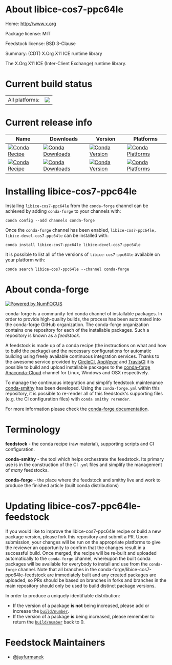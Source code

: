 About libice-cos7-ppc64le
=========================

Home: http://www.x.org

Package license: MIT

Feedstock license: BSD 3-Clause

Summary: (CDT) X.Org X11 ICE runtime library

The X.Org X11 ICE (Inter-Client Exchange) runtime library.

Current build status
====================


<table><tr><td>All platforms:</td>
    <td>
      <a href="https://dev.azure.com/conda-forge/feedstock-builds/_build/latest?definitionId=7805&branchName=master">
        <img src="https://dev.azure.com/conda-forge/feedstock-builds/_apis/build/status/libice-cos7-ppc64le-feedstock?branchName=master">
      </a>
    </td>
  </tr>
</table>

Current release info
====================

| Name | Downloads | Version | Platforms |
| --- | --- | --- | --- |
| [![Conda Recipe](https://img.shields.io/badge/recipe-libice--cos7--ppc64le-green.svg)](https://anaconda.org/conda-forge/libice-cos7-ppc64le) | [![Conda Downloads](https://img.shields.io/conda/dn/conda-forge/libice-cos7-ppc64le.svg)](https://anaconda.org/conda-forge/libice-cos7-ppc64le) | [![Conda Version](https://img.shields.io/conda/vn/conda-forge/libice-cos7-ppc64le.svg)](https://anaconda.org/conda-forge/libice-cos7-ppc64le) | [![Conda Platforms](https://img.shields.io/conda/pn/conda-forge/libice-cos7-ppc64le.svg)](https://anaconda.org/conda-forge/libice-cos7-ppc64le) |
| [![Conda Recipe](https://img.shields.io/badge/recipe-libice--devel--cos7--ppc64le-green.svg)](https://anaconda.org/conda-forge/libice-devel-cos7-ppc64le) | [![Conda Downloads](https://img.shields.io/conda/dn/conda-forge/libice-devel-cos7-ppc64le.svg)](https://anaconda.org/conda-forge/libice-devel-cos7-ppc64le) | [![Conda Version](https://img.shields.io/conda/vn/conda-forge/libice-devel-cos7-ppc64le.svg)](https://anaconda.org/conda-forge/libice-devel-cos7-ppc64le) | [![Conda Platforms](https://img.shields.io/conda/pn/conda-forge/libice-devel-cos7-ppc64le.svg)](https://anaconda.org/conda-forge/libice-devel-cos7-ppc64le) |

Installing libice-cos7-ppc64le
==============================

Installing `libice-cos7-ppc64le` from the `conda-forge` channel can be achieved by adding `conda-forge` to your channels with:

```
conda config --add channels conda-forge
```

Once the `conda-forge` channel has been enabled, `libice-cos7-ppc64le, libice-devel-cos7-ppc64le` can be installed with:

```
conda install libice-cos7-ppc64le libice-devel-cos7-ppc64le
```

It is possible to list all of the versions of `libice-cos7-ppc64le` available on your platform with:

```
conda search libice-cos7-ppc64le --channel conda-forge
```


About conda-forge
=================

[![Powered by NumFOCUS](https://img.shields.io/badge/powered%20by-NumFOCUS-orange.svg?style=flat&colorA=E1523D&colorB=007D8A)](http://numfocus.org)

conda-forge is a community-led conda channel of installable packages.
In order to provide high-quality builds, the process has been automated into the
conda-forge GitHub organization. The conda-forge organization contains one repository
for each of the installable packages. Such a repository is known as a *feedstock*.

A feedstock is made up of a conda recipe (the instructions on what and how to build
the package) and the necessary configurations for automatic building using freely
available continuous integration services. Thanks to the awesome service provided by
[CircleCI](https://circleci.com/), [AppVeyor](https://www.appveyor.com/)
and [TravisCI](https://travis-ci.com/) it is possible to build and upload installable
packages to the [conda-forge](https://anaconda.org/conda-forge)
[Anaconda-Cloud](https://anaconda.org/) channel for Linux, Windows and OSX respectively.

To manage the continuous integration and simplify feedstock maintenance
[conda-smithy](https://github.com/conda-forge/conda-smithy) has been developed.
Using the ``conda-forge.yml`` within this repository, it is possible to re-render all of
this feedstock's supporting files (e.g. the CI configuration files) with ``conda smithy rerender``.

For more information please check the [conda-forge documentation](https://conda-forge.org/docs/).

Terminology
===========

**feedstock** - the conda recipe (raw material), supporting scripts and CI configuration.

**conda-smithy** - the tool which helps orchestrate the feedstock.
                   Its primary use is in the construction of the CI ``.yml`` files
                   and simplify the management of *many* feedstocks.

**conda-forge** - the place where the feedstock and smithy live and work to
                  produce the finished article (built conda distributions)


Updating libice-cos7-ppc64le-feedstock
======================================

If you would like to improve the libice-cos7-ppc64le recipe or build a new
package version, please fork this repository and submit a PR. Upon submission,
your changes will be run on the appropriate platforms to give the reviewer an
opportunity to confirm that the changes result in a successful build. Once
merged, the recipe will be re-built and uploaded automatically to the
`conda-forge` channel, whereupon the built conda packages will be available for
everybody to install and use from the `conda-forge` channel.
Note that all branches in the conda-forge/libice-cos7-ppc64le-feedstock are
immediately built and any created packages are uploaded, so PRs should be based
on branches in forks and branches in the main repository should only be used to
build distinct package versions.

In order to produce a uniquely identifiable distribution:
 * If the version of a package **is not** being increased, please add or increase
   the [``build/number``](https://conda.io/docs/user-guide/tasks/build-packages/define-metadata.html#build-number-and-string).
 * If the version of a package **is** being increased, please remember to return
   the [``build/number``](https://conda.io/docs/user-guide/tasks/build-packages/define-metadata.html#build-number-and-string)
   back to 0.

Feedstock Maintainers
=====================

* [@jayfurmanek](https://github.com/jayfurmanek/)

